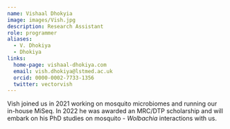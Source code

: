 ```yaml
---
name: Vishaal Dhokyia
image: images/Vish.jpg
description: Research Assistant
role: programmer
aliases:
  - V. Dhokiya
  - Dhokiya
links:
  home-page: vishaal-dhokiya.com
  email: vish.dhokiya@lstmed.ac.uk
  orcid: 0000-0002-7733-1356
  twitter: vectorvish
---
```


Vish joined us in 2021 working on mosquito microbiomes and running our in-house MiSeq.
In 2022 he was awarded an MRC/DTP scholarship and will embark on his PhD studies on mosquito - _Wolbachia_ interactions with us.
